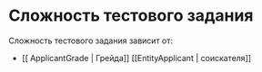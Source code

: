 # Сложность тестового задания

Сложность тестового задания зависит от: 
- [[ ApplicantGrade | Грейда]] [[EntityApplicant | соискателя]]